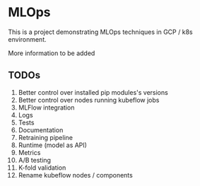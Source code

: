 # MLOps
This is a project demonstrating MLOps techniques in GCP / k8s environment.

More information to be added

## TODOs
1. Better control over installed pip modules's versions
2. Better control over nodes running kubeflow jobs
3. MLFlow integration
4. Logs
5. Tests
6. Documentation
7. Retraining pipeline
8. Runtime (model as API)
9. Metrics
10. A/B testing
11. K-fold validation
12. Rename kubeflow nodes / components